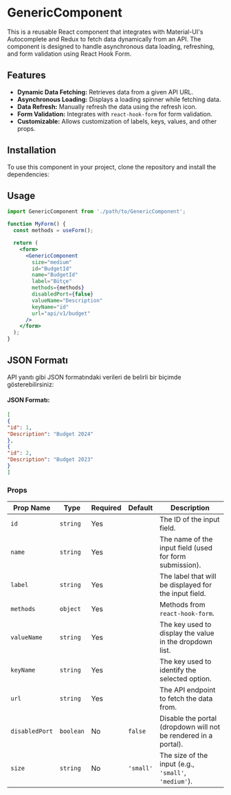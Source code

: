 # GenericComponent

This is a reusable React component that integrates with Material-UI's Autocomplete and Redux to fetch data dynamically from an API. The component is designed to handle asynchronous data loading, refreshing, and form validation using React Hook Form.

## Features

- **Dynamic Data Fetching:** Retrieves data from a given API URL.
- **Asynchronous Loading:** Displays a loading spinner while fetching data.
- **Data Refresh:** Manually refresh the data using the refresh icon.
- **Form Validation:** Integrates with `react-hook-form` for form validation.
- **Customizable:** Allows customization of labels, keys, values, and other props.

## Installation

To use this component in your project, clone the repository and install the dependencies:

## Usage

```jsx
import GenericComponent from './path/to/GenericComponent';

function MyForm() {
  const methods = useForm();

  return (
    <form>
      <GenericComponent
        size="medium"
        id="BudgetId"
        name="BudgetId"
        label="Bütçe"
        methods={methods}
        disabledPort={false}
        valueName="Description"
        keyName="id"
        url="api/v1/budget"
      />
    </form>
  );
}
```

## JSON Formatı
  
  API yanıtı gibi JSON formatındaki verileri de belirli bir biçimde gösterebilirsiniz:
  
  #### JSON Formatı:
  ```json
  [
  {
  "id": 1,
  "Description": "Budget 2024"
  },
  {
  "id": 2,
  "Description": "Budget 2023"
  }
  ]
  ```
### Props

| Prop Name      | Type       | Required | Default    | Description                                                   |
| -------------- | ---------- | -------- | ---------- | ------------------------------------------------------------- |
| `id`           | `string`   | Yes      |            | The ID of the input field.                                     |
| `name`         | `string`   | Yes      |            | The name of the input field (used for form submission).        |
| `label`        | `string`   | Yes      |            | The label that will be displayed for the input field.          |
| `methods`      | `object`   | Yes      |            | Methods from `react-hook-form`.                                |
| `valueName`    | `string`   | Yes      |            | The key used to display the value in the dropdown list.        |
| `keyName`      | `string`   | Yes      |            | The key used to identify the selected option.                  |
| `url`          | `string`   | Yes      |            | The API endpoint to fetch the data from.                       |
| `disabledPort` | `boolean`  | No       | `false`    | Disable the portal (dropdown will not be rendered in a portal).|
| `size`         | `string`   | No       | `'small'`  | The size of the input (e.g., `'small'`, `'medium'`).           |

